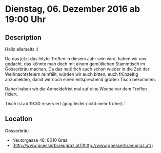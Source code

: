 # Dienstag, 06. Dezember 2016 ab 19:00 Uhr

## Description

Hallo allerseits :)

Da das jetzt das letzte Treffen in diesem Jahr sein wird, haben wir uns gedacht, das könnte man doch mit einem gemütlichen Stammtisch im Gösserbräu machen. Da das natürlich auch schon wieder in die Zeit der Weihnachtsfeiern reinfällt, würden wir euch bitten, euch frühzeitig anzumelden, damit wir noch einen entsprechend großen Tisch bekommen.

Daher haben wir die Anmeldefrist mal auf eine Woche vor dem Treffen fixiert.

Tisch ist ab 19:30 reserviert (ging leider nicht mehr früher).'

## Location

Gösserbräu

- Neutorgasse 48, 8010 Graz
- [http://www.goesserbraeugraz.at/](http://www.goesserbraeugraz.at/)
